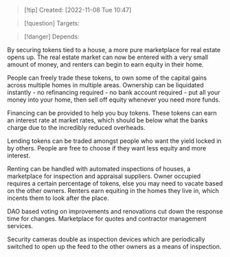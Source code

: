 >[!tip] Created: [2022-11-08 Tue 10:47]

>[!question] Targets: 

>[!danger] Depends: 

By securing tokens tied to a house, a more pure marketplace for real estate opens up.  The real estate market can now be entered with a very small amount of money, and renters can begin to earn equity in their home.

People can freely trade these tokens, to own some of the capital gains across multiple homes in multiple areas.  Ownership can be liquidated instantly - no refinancing required - no bank account required - put all your money into your home, then sell off equity whenever you need more funds.

Financing can be provided to help you buy tokens.  These tokens can earn an interest rate at market rates, which should be below what the banks charge due to the incredibly reduced overheads.

Lending tokens can be traded amongst people who want the yield locked in by others.  People are free to choose if they want less equity and more interest.

Renting can be handled with automated inspections of houses, a marketplace for inspection and appraisal suppliers.  Owner occupied requires a certain percentage of tokens, else you may need to vacate based on the other owners.  Renters earn equiting in the homes they live in, which incents them to look after the place.

DAO based voting on improvements and renovations cut down the response time for changes.  Marketplace for quotes and contractor management services.

Security cameras double as inspection devices which are periodically switched to open up the feed to the other owners as a means of inspection.